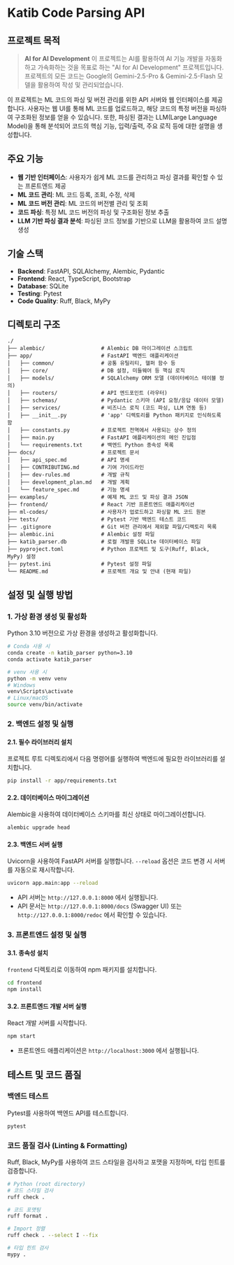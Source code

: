 # Katib Code Parsing API

## 프로젝트 목적

> **AI for AI Development**
> 이 프로젝트는 AI를 활용하여 AI 기능 개발을 자동화하고 가속화하는 것을 목표로 하는 "AI for AI Development" 프로젝트입니다. 프로젝트의 모든 코드는 Google의 Gemini-2.5-Pro & Gemini-2.5-Flash 모델을 활용하여 작성 및 관리되었습니다.

이 프로젝트는 ML 코드의 파싱 및 버전 관리를 위한 API 서버와 웹 인터페이스를 제공합니다. 사용자는 웹 UI를 통해 ML 코드를 업로드하고, 해당 코드의 특정 버전을 파싱하여 구조화된 정보를 얻을 수 있습니다. 또한, 파싱된 결과는 LLM(Large Language Model)을 통해 분석되어 코드의 핵심 기능, 입력/출력, 주요 로직 등에 대한 설명을 생성합니다.

## 주요 기능

- **웹 기반 인터페이스**: 사용자가 쉽게 ML 코드를 관리하고 파싱 결과를 확인할 수 있는 프론트엔드 제공
- **ML 코드 관리**: ML 코드 등록, 조회, 수정, 삭제
- **ML 코드 버전 관리**: ML 코드의 버전별 관리 및 조회
- **코드 파싱**: 특정 ML 코드 버전의 파싱 및 구조화된 정보 추출
- **LLM 기반 파싱 결과 분석**: 파싱된 코드 정보를 기반으로 LLM을 활용하여 코드 설명 생성

## 기술 스택

* **Backend**: FastAPI, SQLAlchemy, Alembic, Pydantic
* **Frontend**: React, TypeScript, Bootstrap
* **Database**: SQLite
* **Testing**: Pytest
* **Code Quality**: Ruff, Black, MyPy

## 디렉토리 구조

```
./
├── alembic/                  # Alembic DB 마이그레이션 스크립트
├── app/                      # FastAPI 백엔드 애플리케이션
│   ├── common/               # 공통 유틸리티, 헬퍼 함수 등
│   ├── core/                 # DB 설정, 미들웨어 등 핵심 로직
│   ├── models/               # SQLAlchemy ORM 모델 (데이터베이스 테이블 정의)
│   ├── routers/              # API 엔드포인트 (라우터)
│   ├── schemas/              # Pydantic 스키마 (API 요청/응답 데이터 모델)
│   ├── services/             # 비즈니스 로직 (코드 파싱, LLM 연동 등)
│   ├── __init__.py           # 'app' 디렉토리를 Python 패키지로 인식하도록 함
│   ├── constants.py          # 프로젝트 전역에서 사용되는 상수 정의
│   ├── main.py               # FastAPI 애플리케이션의 메인 진입점
│   └── requirements.txt      # 백엔드 Python 종속성 목록
├── docs/                     # 프로젝트 문서
│   ├── api_spec.md           # API 명세
│   ├── CONTRIBUTING.md       # 기여 가이드라인
│   ├── dev-rules.md          # 개발 규칙
│   ├── development_plan.md   # 개발 계획
│   └── feature_spec.md       # 기능 명세
├── examples/                 # 예제 ML 코드 및 파싱 결과 JSON
├── frontend/                 # React 기반 프론트엔드 애플리케이션
├── ml-codes/                 # 사용자가 업로드하고 파싱할 ML 코드 원본
├── tests/                    # Pytest 기반 백엔드 테스트 코드
├── .gitignore                # Git 버전 관리에서 제외할 파일/디렉토리 목록
├── alembic.ini               # Alembic 설정 파일
├── katib_parser.db           # 로컬 개발용 SQLite 데이터베이스 파일
├── pyproject.toml            # Python 프로젝트 및 도구(Ruff, Black, MyPy) 설정
├── pytest.ini                # Pytest 설정 파일
└── README.md                 # 프로젝트 개요 및 안내 (현재 파일)
```

## 설정 및 실행 방법

### 1. 가상 환경 생성 및 활성화

Python 3.10 버전으로 가상 환경을 생성하고 활성화합니다.

```bash
# Conda 사용 시
conda create -n katib_parser python=3.10
conda activate katib_parser

# venv 사용 시
python -m venv venv
# Windows
venv\Scripts\activate
# Linux/macOS
source venv/bin/activate
```

### 2. 백엔드 설정 및 실행

#### 2.1. 필수 라이브러리 설치

프로젝트 루트 디렉토리에서 다음 명령어를 실행하여 백엔드에 필요한 라이브러리를 설치합니다.

```bash
pip install -r app/requirements.txt
```

#### 2.2. 데이터베이스 마이그레이션

Alembic을 사용하여 데이터베이스 스키마를 최신 상태로 마이그레이션합니다.

```bash
alembic upgrade head
```

#### 2.3. 백엔드 서버 실행

Uvicorn을 사용하여 FastAPI 서버를 실행합니다. `--reload` 옵션은 코드 변경 시 서버를 자동으로 재시작합니다.

```bash
uvicorn app.main:app --reload
```

- API 서버는 `http://127.0.0.1:8000` 에서 실행됩니다.
- API 문서는 `http://127.0.0.1:8000/docs` (Swagger UI) 또는 `http://127.0.0.1:8000/redoc` 에서 확인할 수 있습니다.

### 3. 프론트엔드 설정 및 실행

#### 3.1. 종속성 설치

`frontend` 디렉토리로 이동하여 npm 패키지를 설치합니다.

```bash
cd frontend
npm install
```

#### 3.2. 프론트엔드 개발 서버 실행

React 개발 서버를 시작합니다.

```bash
npm start
```

- 프론트엔드 애플리케이션은 `http://localhost:3000` 에서 실행됩니다.

## 테스트 및 코드 품질

### 백엔드 테스트

Pytest를 사용하여 백엔드 API를 테스트합니다.

```bash
pytest
```

### 코드 품질 검사 (Linting & Formatting)

Ruff, Black, MyPy를 사용하여 코드 스타일을 검사하고 포맷을 지정하며, 타입 힌트를 검증합니다.

```bash
# Python (root directory)
# 코드 스타일 검사
ruff check .

# 코드 포맷팅
ruff format .

# Import 정렬
ruff check . --select I --fix

# 타입 힌트 검사
mypy .
```
